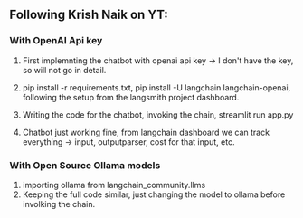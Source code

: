 ## Following Krish Naik on YT:

### With OpenAI Api key
1. First implemnting the chatbot with openai api key -> I don't have the key, so will not go in detail.

2. pip install -r requirements.txt, pip install -U langchain langchain-openai, following the setup from the langsmith project dashboard.

3. Writing the code for the chatbot, invoking the chain, streamlit run app.py

4. Chatbot just working fine, from langchain dashboard we can track everything -> input, outputparser, cost for that input, etc.

### With Open Source Ollama models
1. importing ollama from langchain_community.llms
2. Keeping the full code similar, just changing the model to ollama before involking the chain.